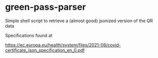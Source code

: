 # green-pass-parser
Simple shell script to retrieve a (almost good) jsonized version of the QR data


Specifications found at

https://ec.europa.eu/health/system/files/2021-06/covid-certificate_json_specification_en_0.pdf
